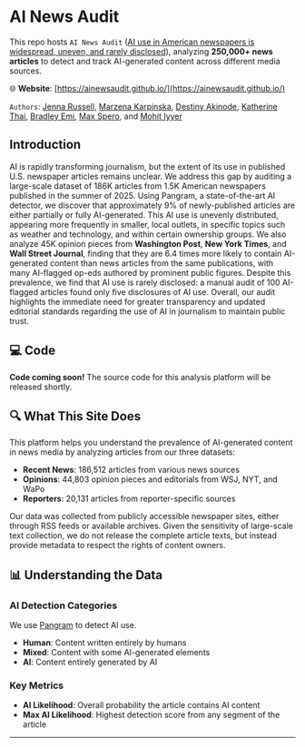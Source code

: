 # AI News Audit

<!-- [![arxiv](https://img.shields.io/badge/arXiv-2406.17560-b31b1b.svg)](https://arxiv.org/abs/2406.17560) -->

This repo hosts `AI News Audit` ([AI use in American newspapers is widespread, uneven, and rarely disclosed]()), analyzing  **250,000+ news articles** to detect and track AI-generated content across different media sources.

🌐 **Website**: [https://ainewsaudit.github.io/](https://ainewsaudit.github.io/)

`Authors`: [Jenna Russell](https://jenna-russell.github.io/), [Marzena Karpinska](https://marzenakrp.github.io/), [Destiny Akinode](https://www.linkedin.com/in/destiny-akinode/), [Katherine Thai](https://katherinethai.github.io/), [Bradley Emi](https://www.bradleyemi.com/), [Max Spero](https://www.pangram.com/about-us), and [Mohit Iyyer](https://www.cs.umd.edu/~miyyer/)


## Introduction 

AI is rapidly transforming journalism, but the extent of its use in published U.S. newspaper articles remains unclear. We address this gap by auditing a large-scale dataset of 186K articles from 1.5K American newspapers published in the summer of 2025. Using Pangram, a state-of-the-art AI detector, we discover that approximately 9\% of newly-published articles are either partially or fully AI-generated. This AI use is unevenly distributed, appearing more frequently in smaller, local outlets, in specific topics such as weather and technology, and within certain ownership groups. We also analyze 45K opinion pieces from **Washington Post**, **New York Times**, and  **Wall Street Journal**, finding that they are 6.4 times more likely to contain AI-generated content than news articles from the same publications, with many AI-flagged op-eds authored by prominent public figures. 
Despite this prevalence, we find that AI use is rarely disclosed: a manual audit of 100 AI-flagged articles found only five disclosures of AI use. Overall, our audit highlights the immediate need for greater transparency and updated editorial standards regarding the use of AI in journalism to maintain public trust.

## 💻 Code

**Code coming soon!** The source code for this analysis platform will be released shortly.

## 🔍 What This Site Does

This platform helps you understand the prevalence of AI-generated content in news media by analyzing articles from our three datasets:

- **Recent News**: 186,512 articles from various news sources
- **Opinions**: 44,803 opinion pieces and editorials from WSJ, NYT, and WaPo  
- **Reporters**: 20,131 articles from reporter-specific sources

Our data was collected from publicly accessible newspaper sites, either through RSS feeds or available archives. Given the sensitivity of large-scale text collection, we do not release the complete article texts, but instead provide metadata to respect the rights of content owners.

## 📊 Understanding the Data

### AI Detection Categories
We use [Pangram](https://www.pangram.com/) to detect AI use. 

- **Human**: Content written entirely by humans
- **Mixed**: Content with some AI-generated elements
- **AI**: Content entirely generated by AI

### Key Metrics
- **AI Likelihood**: Overall probability the article contains AI content
- **Max AI Likelihood**: Highest detection score from any segment of the article
---
